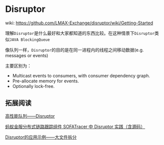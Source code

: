 # Disruptor
wiki: https://github.com/LMAX-Exchange/disruptor/wiki/Getting-Started

理解`Disruptor`是什么最好和大家都知道的东西比较。在这种情景下`Disruptor`类似`JAVA BlockingQueue`

像队列一样，`Disruptor`的目的是在同一进程内的线程之间移动数据(e.g. messages or events)

主要区别为：

- Multicast events to consumers, with consumer dependency graph.
- Pre-allocate memory for events.
- Optionally lock-free.


## 拓展阅读
[高性能队列——Disruptor](https://tech.meituan.com/2016/11/18/disruptor.html)

[蚂蚁金服分布式链路跟踪组件 SOFATracer 中 Disruptor 实践（含源码）](https://developer.aliyun.com/article/761347)

[Disruptor的应用示例——大文件拆分](https://www.cnblogs.com/daoqidelv/p/7107474.html)